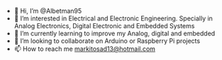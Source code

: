 - 👋 Hi, I’m @Albetman95
- 👀 I’m interested in Electrical and Electronic Engineering. Specially in Analog Electronics, Digital Electronic and Embedded Systems 
- 🌱 I’m currently learning to improve my Analog, digital and embedded
- 💞️ I’m looking to collaborate on Arduino or Raspberry Pi projects
- 📫 How to reach me markitosad13@hotmail.com

<!---
Albetman95/Albetman95 is a ✨ special ✨ repository because its `README.md` (this file) appears on your GitHub profile.
You can click the Preview link to take a look at your changes.
--->
